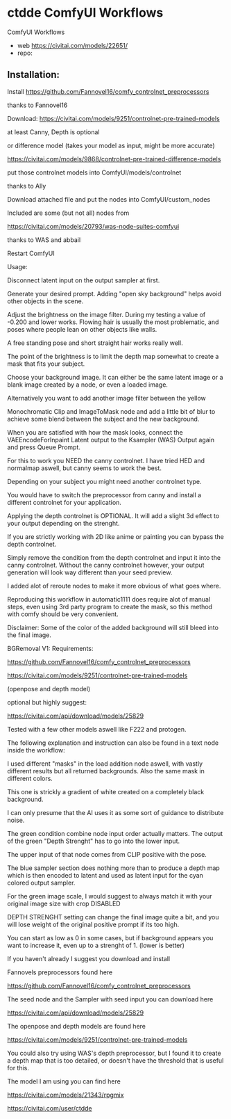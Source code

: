 ctdde ComfyUI Workflows
========================
ComfyUI Workflows
* web https://civitai.com/models/22651/
* repo:

## Installation:

Install https://github.com/Fannovel16/comfy_controlnet_preprocessors

thanks to Fannovel16

Download:  https://civitai.com/models/9251/controlnet-pre-trained-models

at least Canny, Depth is optional

or difference model (takes your model as input, might be more accurate)

https://civitai.com/models/9868/controlnet-pre-trained-difference-models

put those controlnet models into ComfyUI/models/controlnet

thanks to Ally

Download attached file and put the nodes into ComfyUI/custom_nodes

Included are some (but not all) nodes from

https://civitai.com/models/20793/was-node-suites-comfyui

thanks to WAS and abbail

Restart ComfyUI

Usage:

Disconnect latent input on the output sampler at first.

Generate your desired prompt. Adding "open sky background" helps avoid other objects in the scene.

Adjust the brightness on the image filter. During my testing a value of -0.200 and lower works. Flowing hair is usually the most problematic, and poses where people lean on other objects like walls.

A free standing pose and short straight hair works really well.

The point of the brightness is to limit the depth map somewhat to create a mask that fits your subject.

Choose your background image. It can either be the same latent image or a blank image created by a node, or even a loaded image.

Alternatively you want to add another image filter between the yellow

Monochromatic Clip and ImageToMask node and add a little bit of blur to achieve some blend between the subject and the new background.

When you are satisfied with how the mask looks, connect the VAEEncodeForInpaint Latent output to the Ksampler (WAS) Output again and press Queue Prompt.

For this to work you NEED the canny controlnet. I have tried HED and normalmap aswell, but canny seems to work the best.

Depending on your subject you might need another controlnet type.

You would have to switch the preprocessor from canny and install a different controlnet for your application.

Applying the depth controlnet is OPTIONAL. It will add a slight 3d effect to your output depending on the strenght.

If you are strictly working with 2D like anime or painting you can bypass the depth controlnet.

Simply remove the condition from the depth controlnet and input it into the canny controlnet. Without the canny controlnet however, your output generation will look way different than your seed preview.

I added alot of reroute nodes to make it more obvious of what goes where.

Reproducing this workflow in automatic1111 does require alot of manual steps, even using 3rd party program to create the mask, so this method with comfy should be very convenient.

Disclaimer: Some of the color of the added background will still bleed into the final image.

BGRemoval V1:
Requirements:

https://github.com/Fannovel16/comfy_controlnet_preprocessors

https://civitai.com/models/9251/controlnet-pre-trained-models

(openpose and depth model)

optional but highly suggest:

https://civitai.com/api/download/models/25829

Tested with a few other models aswell like F222 and protogen.

The following explanation and instruction can also be found in a text node inside the workflow:

I used different "masks" in the load addition node aswell, with vastly different results but all returned backgrounds. Also the same mask in different colors.

This one is strickly a gradient of white created on a completely black background.

I can only presume that the AI uses it as some sort of guidance to distribute noise.

The green condition combine node input order actually matters. The output of the green "Depth Strenght" has to go into the lower input.

The upper input of that node comes from CLIP positive with the pose.

The blue sampler section does nothing more than to produce a depth map which is then encoded to latent and used as latent input for the cyan colored output sampler.

For the green image scale, I would suggest to always match it with your original image size with crop DISABLED

DEPTH STRENGHT setting can change the final image quite a bit, and you will lose weight of the original positive prompt if its too high.

You can start as low as 0 in some cases, but if background appears you want to increase it, even up to a strenght of 1. (lower is better)

If you haven't already I suggest you download and install

Fannovels preprocessors found here

https://github.com/Fannovel16/comfy_controlnet_preprocessors

The seed node and the Sampler with seed input you can download here

https://civitai.com/api/download/models/25829

The openpose and depth models are found here

https://civitai.com/models/9251/controlnet-pre-trained-models

You could also try using WAS's depth preprocessor, but I found it to create a depth map that is too detailed, or doesn't have the threshold that is useful for this.

The model I am using you can find here

https://civitai.com/models/21343/rpgmix





https://civitai.com/user/ctdde